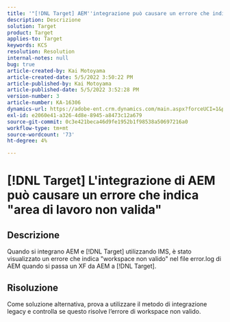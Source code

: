 ```yaml
---
title: '"[!DNL Target] AEM''integrazione può causare un errore che indica "workspace non valido"'
description: Descrizione
solution: Target
product: Target
applies-to: Target
keywords: KCS
resolution: Resolution
internal-notes: null
bug: true
article-created-by: Kai Motoyama
article-created-date: 5/5/2022 3:50:22 PM
article-published-by: Kai Motoyama
article-published-date: 5/5/2022 3:52:28 PM
version-number: 3
article-number: KA-16306
dynamics-url: https://adobe-ent.crm.dynamics.com/main.aspx?forceUCI=1&pagetype=entityrecord&etn=knowledgearticle&id=db773d0d-8bcc-ec11-a7b5-6045bd00d995
exl-id: e2060e41-a326-4d8e-8945-a8473c12a679
source-git-commit: 0c3e421beca46d9fe1952b1f98538a50697216a0
workflow-type: tm+mt
source-wordcount: '73'
ht-degree: 4%

---
```


# [!DNL Target] L&#39;integrazione di AEM può causare un errore che indica &quot;area di lavoro non valida&quot;

## Descrizione


Quando si integrano AEM e [!DNL Target] utilizzando IMS, è stato visualizzato un errore che indica &quot;workspace non valido&quot; nel file error.log di AEM quando si passa un XF da AEM a [!DNL Target].


## Risoluzione


Come soluzione alternativa, prova a utilizzare il metodo di integrazione legacy e controlla se questo risolve l’errore di workspace non valido.
